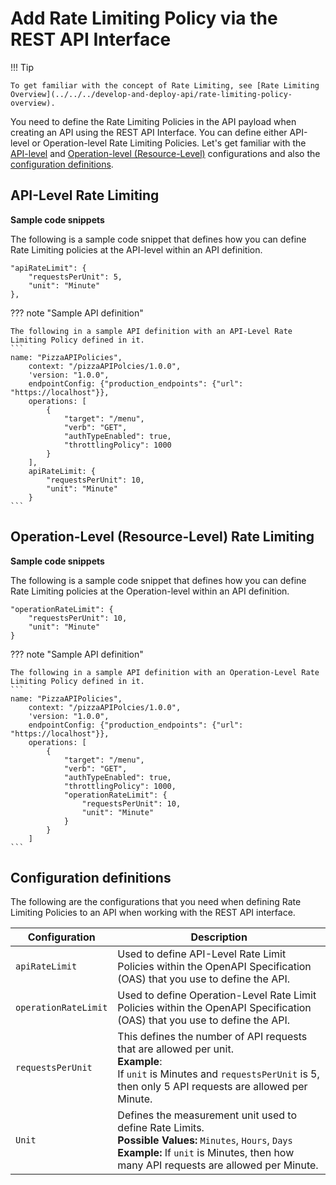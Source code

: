 # Add Rate Limiting Policy via the REST API Interface

!!! Tip
    
    To get familiar with the concept of Rate Limiting, see [Rate Limiting Overview](../../../develop-and-deploy-api/rate-limiting-policy-overview).

You need to define the Rate Limiting Policies in the API payload when creating an API using the REST API Interface. You can define either API-level or Operation-level Rate Limiting Policies. Let's get familiar with the [API-level](#api-level) and [Operation-level (Resource-Level)](#operation-level-resource-level-rate-limiting) configurations and also the [configuration definitions](#configuration-definitions).

## API-Level Rate Limiting

**Sample code snippets**

The following is a sample code snippet that defines how you can define Rate Limiting policies at the API-level within an API definition.

```
"apiRateLimit": {
    "requestsPerUnit": 5,
    "unit": "Minute"
},
```

??? note "Sample API definition"
    
    The following in a sample API definition with an API-Level Rate Limiting Policy defined in it.
    ```
    name: "PizzaAPIPolicies",
        context: "/pizzaAPIPolcies/1.0.0",
        'version: "1.0.0",
        endpointConfig: {"production_endpoints": {"url": "https://localhost"}},
        operations: [
            {
                "target": "/menu",
                "verb": "GET",
                "authTypeEnabled": true,
                "throttlingPolicy": 1000
            }
        ],
        apiRateLimit: {
            "requestsPerUnit": 10,
            "unit": "Minute"
        }
    ```

## Operation-Level (Resource-Level) Rate Limiting

**Sample code snippets**

The following is a sample code snippet that defines how you can define Rate Limiting policies at the Operation-level within an API definition.

```
"operationRateLimit": {
    "requestsPerUnit": 10,
    "unit": "Minute"
}
```

??? note "Sample API definition"
    
    The following in a sample API definition with an Operation-Level Rate Limiting Policy defined in it.
    ```
    name: "PizzaAPIPolicies",
        context: "/pizzaAPIPolcies/1.0.0",
        'version: "1.0.0",
        endpointConfig: {"production_endpoints": {"url": "https://localhost"}},
        operations: [
            {
                "target": "/menu",
                "verb": "GET",
                "authTypeEnabled": true,
                "throttlingPolicy": 1000,
                "operationRateLimit": {
                    "requestsPerUnit": 10,
                    "unit": "Minute"
                }
            }
        ]
    ```

## Configuration definitions

The following are the configurations that you need when defining Rate Limiting Policies to an API when working with the REST API interface.

<table>
<thead>
  <tr>
    <th><b>Configuration</b></th>
    <th><b>Description</b></th>
  </
</thead>
<tbody>
  <tr>
    <td><code>apiRateLimit</code></td>
    <td>Used to define API-Level Rate Limit Policies within the OpenAPI Specification (OAS) that you use to define the API.</td>
  </tr>
  <tr>
    <td style="white-space: nowrap;"><code>operationRateLimit</code></td>
    <td>Used to define Operation-Level Rate Limit Policies within the OpenAPI Specification (OAS) that you use to define the API.</td>
  </tr>
  <tr>
    <td><code>requestsPerUnit</code></td>
    <td>This defines the number of API requests that are allowed per unit.<br><b>Example</b>:<br> If <code>unit</code> is Minutes and <code>requestsPerUnit</code> is 5, then only 5 API requests are allowed per Minute.</td>
  </tr>
  <tr>
    <td><code>Unit</code></td>
    <td>Defines the measurement unit used to define Rate Limits.<br><b>Possible Values:</b> <code>Minutes</code>, <code>Hours</code>, <code>Days</code><br><b>Example:</b> If <code>unit</code> is Minutes, then how many API requests are allowed per Minute.</td>
  </tr>
</tbody>
</table>

